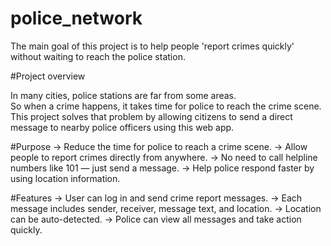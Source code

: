 # police_network

The main goal of this project is to help people 'report crimes quickly' without waiting to reach the police station.

#Project overview

In many cities, police stations are far from some areas.  
So when a crime happens, it takes time for police to reach the crime scene.  
This project solves that problem by allowing citizens to send a direct message to nearby police officers using this web app.  

#Purpose
-> Reduce the time for police to reach a crime scene.
-> Allow people to report crimes directly from anywhere.
-> No need to call helpline numbers like 101 — just send a message.
-> Help police respond faster by using location information.

#Features
-> User can log in and send crime report messages.
-> Each message includes sender, receiver, message text, and location.
-> Location can be auto-detected.
-> Police can view all messages and take action quickly.

